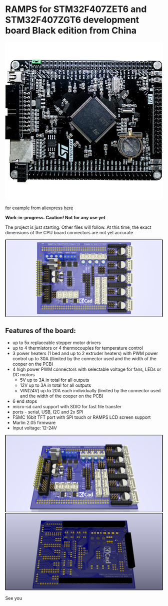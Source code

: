 # RAMPS for STM32F407ZET6 and STM32F407ZGT6 development board Black edition from China
![Picture from KiCad Rendering](Images/Stm32f407zet6-F407zgt6.jpg)

for example from aliexpress [here](https://www.aliexpress.com/wholesale?catId=0&initiative_id=SB_20200509043338&SearchText=stm32f407Zet6+development+board)

__Work-in-progress. Caution! Not for any use yet__

The project is just starting. Other files will follow.
At this time, the exact dimensions of the CPU 
board connectors are not yet accurate

![Picture from KiCad Rendering](Images/RAMPS_STM32F407_TFT_Touch.png)

Features of the board:
-----
  + up to 5x replaceable stepper motor drivers 
  + up to 4 thermistors or 4 thermocouples for temperature control
  + 3 power heaters (1 bed and up to 2 extruder heaters) with PWM power control up to 30A (llimited by the connector used and the width of the cooper on the PCB)
  + 4 high power PWM connectors with selectable voltage for fans, LEDs or DC motors
    - 5V up to 3A in total for all outputs
    - 12V up to 3A in total for all outputs
    - VIN(24V) up to 20A each individually (limited by the connector used and the width of the cooper on the PCB)
  + 6 end stops 
  + micro-sd card support with SDIO for fast file transfer
  + ports - serial, USB, I2C and 2x SPI
  + FSMC 16bit TFT port with SPI touch or RAMPS LCD screen support
  + Marlin 2.05 firmware 
  + Input voltage: 12-24V
  
![Picture from KiCad Rendering](Images/RAMPS_STM32F407_TFT_Touch1.png)
![Picture from KiCad Rendering](Images/RAMPS_STM32F407_TFT_Touch2.png)

See you


